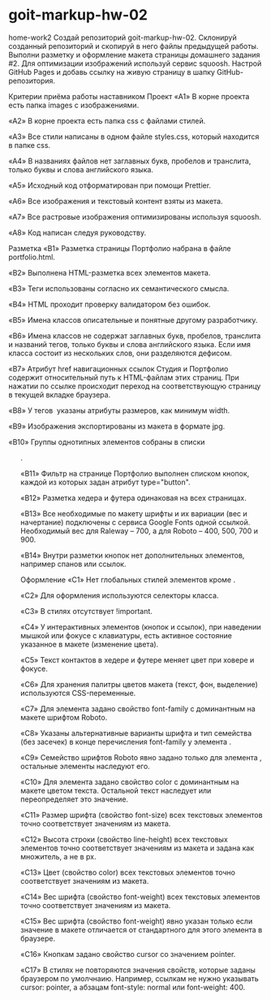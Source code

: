 # goit-markup-hw-02

home-work2 Создай репозиторий goit-markup-hw-02. Склонируй созданный репозиторий и скопируй в него
файлы предыдущей работы. Выполни разметку и оформление макета страницы домашнего задания #2. Для
оптимизации изображений используй сервис squoosh. Настрой GitHub Pages и добавь ссылку на живую
страницу в шапку GitHub-репозитория.

Критерии приёма работы наставником Проект «A1» В корне проекта есть папка images с изображениями.

«A2» В корне проекта есть папка css с файлами стилей.

«A3» Все стили написаны в одном файле styles.css, который находится в папке css.

«A4» В названиях файлов нет заглавных букв, пробелов и транслита, только буквы и слова английского
языка.

«A5» Исходный код отформатирован при помощи Prettier.

«A6» Все изображения и текстовый контент взяты из макета.

«A7» Все растровые изображения оптимизированы используя squoosh.

«A8» Код написан следуя руководству.

Разметка «B1» Разметка страницы Портфолио набрана в файле portfolio.html.

«B2» Выполнена HTML-разметка всех элементов макета.

«B3» Теги использованы согласно их семантического смысла.

«B4» HTML проходит проверку валидатором без ошибок.

«B5» Имена классов описательные и понятные другому разработчику.

«B6» Имена классов не содержат заглавных букв, пробелов, транслита и названий тегов, только буквы и
слова английского языка. Если имя класса состоит из нескольких слов, они разделяются дефисом.

«B7» Атрибут href навигационных ссылок Студия и Портфолио содержит относительный путь к HTML-файлам
этих страниц. При нажатии по ссылке происходит переход на соответствующую страницу в текущей вкладке
браузера.

«B8» У тегов <img> указаны атрибуты размеров, как минимум width.

«B9» Изображения экспортированы из макета в формате jpg.

«B10» Группы однотипных элементов собраны в списки <ul>.

«B11» Фильтр на странице Портфолио выполнен списком кнопок, каждой из которых задан атрибут
type="button".

«B12» Разметка хедера и футера одинаковая на всех страницах.

«B13» Все необходимые по макету шрифты и их вариации (вес и начертание) подключены с сервиса Google
Fonts одной ссылкой. Необходимый вес для Raleway – 700, а для Roboto – 400, 500, 700 и 900.

«B14» Внутри разметки кнопок нет дополнительных элементов, например спанов или ссылок.

Оформление «C1» Нет глобальных стилей элементов кроме <body>.

«C2» Для оформления используются селекторы класса.

«C3» В стилях отсутствует !important.

«C4» У интерактивных элементов (кнопок и ссылок), при наведении мышкой или фокусе с клавиатуры, есть
активное состояние указанное в макете (изменение цвета).

«С5» Текст контактов в хедере и футере меняет цвет при ховере и фокусе.

«C6» Для хранения палитры цветов макета (текст, фон, выделение) используются CSS-переменные.

«С7» Для элемента <body> задано свойство font-family с доминантным на макете шрифтом Roboto.

«С8» Указаны альтернативные варианты шрифта и тип семейства (без засечек) в конце перечисления
font-family у элемента <body>.

«С9» Семейство шрифтов Roboto явно задано только для элемента <body>, остальные элементы наследуют
его.

«С10» Для элемента <body> задано свойство color с доминантным на макете цветом текста. Остальной
текст наследует или переопределяет это значение.

«С11» Размер шрифта (свойство font-size) всех текстовых элементов точно соответствует значениям из
макета.

«С12» Высота строки (свойство line-height) всех текстовых элементов точно соответствует значениям из
макета и задана как множитель, а не в px.

«С13» Цвет (свойство color) всех текстовых элементов точно соответствует значениям из макета.

«С14» Вес шрифта (свойство font-weight) всех текстовых элементов точно соответствует значениям из
макета.

«С15» Вес шрифта (свойство font-weight) явно указан только если значение в макете отличается от
стандартного для этого элемента в браузере.

«С16» Кнопкам задано свойство cursor со значением pointer.

«С17» В стилях не повторяются значения свойств, которые заданы браузером по умолчнаию. Например,
ссылкам не нужно указывать cursor: pointer, а абзацам font-style: normal или font-weight: 400.
